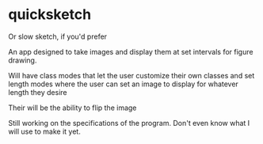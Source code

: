 # quicksketch
Or slow sketch, if you'd prefer

An app designed to take images and display them at set intervals for figure drawing.

Will have class modes that let the user customize their own classes and set length modes where the user can set an image to display for whatever length they desire

Their will be the ability to flip the image

Still working on the specifications of the program. Don't even know what I will use to make it yet.
